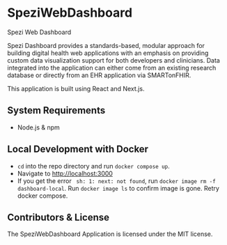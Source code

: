 # SpeziWebDashboard
Spezi Web Dashboard

Spezi Dashboard provides a standards-based, modular approach for building digital health web applications with an emphasis on providing custom data visualization support for both developers and clinicians. Data integrated into the application can either come from an existing research database or directly from an EHR application via SMARTonFHIR.

This application is built using React and Next.js.

## System Requirements

- Node.js & npm

## Local Development with Docker
- `cd` into the repo directory and run `docker compose up`.
- Navigate to [http://localhost:3000](http://localhost:3000)
- If you get the error ` sh: 1: next: not found`, run `docker image rm -f dashboard-local`. Run `docker image ls` to confirm image is gone. Retry docker compose. 


## Contributors & License

The SpeziWebDashboard Application is licensed under the MIT license.